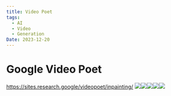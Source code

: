 ```yaml
---
title: Video Poet
tags:
  - AI
  - Video
  - Generation
Date: 2023-12-20
---
```

# Google Video Poet 


<https://sites.research.google/videopoet/inpainting/>
![](../_asset/Screenshot_20231220_004648_Kiwi%20Browser.jpg)![](../_asset/Screenshot_20231220_004550_Kiwi%20Browser.jpg)![](../_asset/Screenshot_20231220_004541_Kiwi%20Browser.jpg)![](../_asset/Screenshot_20231220_004534_Kiwi%20Browser.jpg)![](../_asset/Screenshot_20231220_004600_Kiwi%20Browser.jpg)